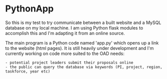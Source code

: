 # PythonApp
So this is my test to try communicate between a built website and a MySQL database on my local machine. 
I am using Python flask modules to accomplish this and I'm adapting it from an online source.

The main program is a Python code named 'app.py' which opens up a link to the website (html pages).
It is still heavily under development and I'm currently working on code more suited to the OAD needs:

    - potential project leaders submit their proposals online
    - the public can query the database via keywords (PI, project, region, taskforce, year etc)
